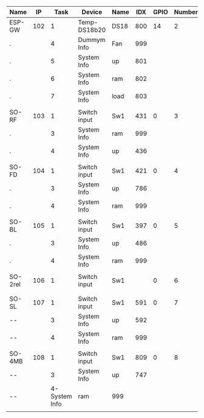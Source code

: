 Name   |IP |Task|  Device   |Name    |IDX |GPIO|	Number
-------|---|----|-----------|--------|----|----|------
ESP-GW |102|1|Temp-DS18b20  |DS18 	 |800 |14  |2
.  		 |   |4|Dummym Info 	|Fan  	 |999 |
.      |   |5|System Info   |up      |801 |
.  		 |   |6|System Info 	|ram  	 |802 |
.  	   |   |7|System Info   |load    |803 |	   |
|||||||
SO-RF  |103|1|Switch input  |Sw1  	 |431 |0   |3
.  		 |   |3|System Info 	|ram  	 |999 |
.  	   |   |4|System Info   |up      |436 |	   |
|||||||
SO-FD  |104|1|Switch input  |Sw1     |421 |0   |4
.      |   |3|System Info   |up      |786 |
.  		 |   |4|System Info 	|ram  	 |999 |
|||||||
SO-BL  |105|1|Switch input  |Sw1     |397 |0   |5
.      |   |3|System Info   |up      |486 |
.  		 |   |4|System Info 	|ram  	 |999 |	
|||||||
SO-2rel|106|1|Switch input  |Sw1     |    |0   |6
|||||||
|||||||
SO-SL  |107|1|Switch input  |Sw1     |591 |0   |7
-- 	   |   |3|System Info   |up      |592 |	   |
-- 	   |   |4|System Info   |ram     |999 |	   |
|||||||
SO-4MB |108|1|Switch input  |Sw1     |809 |0   |8
-- 	   |   |3|System Info   |up      |747 |	   |
-- 	   |   |4-System Info   |ram     |999 |	   |
|||||||

